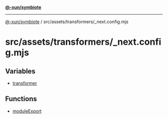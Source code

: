 [**@-xun/symbiote**](../../../../README.md)

***

[@-xun/symbiote](../../../../README.md) / src/assets/transformers/\_next.config.mjs

# src/assets/transformers/\_next.config.mjs

## Variables

- [transformer](variables/transformer.md)

## Functions

- [moduleExport](functions/moduleExport.md)
